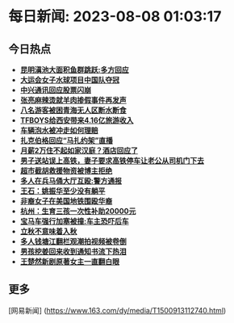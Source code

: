 
# 每日新闻: 2023-08-08 01:03:17
## 今日热点

- **[昆明滇池大面积鱼群跳跃:多方回应](https://www.163.com/search?keyword=%E6%98%86%E6%98%8E%E6%BB%87%E6%B1%A0%E5%A4%A7%E9%9D%A2%E7%A7%AF%E9%B1%BC%E7%BE%A4%E8%B7%B3%E8%B7%83+%E5%A4%9A%E6%96%B9%E5%9B%9E%E5%BA%94)**
- **[大运会女子水球项目中国队夺冠](https://www.163.com/search?keyword=%E5%A4%A7%E8%BF%90%E4%BC%9A%E5%A5%B3%E5%AD%90%E6%B0%B4%E7%90%83%E9%A1%B9%E7%9B%AE%E4%B8%AD%E5%9B%BD%E9%98%9F%E5%A4%BA%E5%86%A0)**
- **[中兴通讯回应股票闪崩](https://www.163.com/search?keyword=%E4%B8%AD%E5%85%B4%E9%80%9A%E8%AE%AF%E5%9B%9E%E5%BA%94%E8%82%A1%E7%A5%A8%E9%97%AA%E5%B4%A9)**
- **[张亮麻辣烫就羊肉掺假事件再发声](https://www.163.com/search?keyword=%E5%BC%A0%E4%BA%AE%E9%BA%BB%E8%BE%A3%E7%83%AB%E5%B0%B1%E7%BE%8A%E8%82%89%E6%8E%BA%E5%81%87%E4%BA%8B%E4%BB%B6%E5%86%8D%E5%8F%91%E5%A3%B0)**
- **[八名游客被困青海无人区断水断食](https://www.163.com/search?keyword=%E5%85%AB%E5%90%8D%E6%B8%B8%E5%AE%A2%E8%A2%AB%E5%9B%B0%E9%9D%92%E6%B5%B7%E6%97%A0%E4%BA%BA%E5%8C%BA%E6%96%AD%E6%B0%B4%E6%96%AD%E9%A3%9F)**
- **[TFBOYS给西安带来4.16亿旅游收入](https://www.163.com/search?keyword=TFBOYS%E7%BB%99%E8%A5%BF%E5%AE%89%E5%B8%A6%E6%9D%A54.16%E4%BA%BF%E6%97%85%E6%B8%B8%E6%94%B6%E5%85%A5)**
- **[车辆泡水被冲走如何理赔](https://www.163.com/search?keyword=%E8%BD%A6%E8%BE%86%E6%B3%A1%E6%B0%B4%E8%A2%AB%E5%86%B2%E8%B5%B0%E5%A6%82%E4%BD%95%E7%90%86%E8%B5%94)**
- **[扎克伯格回应“马扎约架”直播](https://www.163.com/search?keyword=%E6%89%8E%E5%85%8B%E4%BC%AF%E6%A0%BC%E5%9B%9E%E5%BA%94%E2%80%9C%E9%A9%AC%E6%89%8E%E7%BA%A6%E6%9E%B6%E2%80%9D%E7%9B%B4%E6%92%AD)**
- **[月薪2万住不起如家汉庭？酒店回应了](https://www.163.com/search?keyword=%E6%9C%88%E8%96%AA2%E4%B8%87%E4%BD%8F%E4%B8%8D%E8%B5%B7%E5%A6%82%E5%AE%B6%E6%B1%89%E5%BA%AD%EF%BC%9F%E9%85%92%E5%BA%97%E5%9B%9E%E5%BA%94%E4%BA%86)**
- **[男子送站误上高铁，妻子要求高铁停车让老公从司机门下去](https://www.163.com/search?keyword=%E7%94%B7%E5%AD%90%E9%80%81%E7%AB%99%E8%AF%AF%E4%B8%8A%E9%AB%98%E9%93%81%EF%BC%8C%E5%A6%BB%E5%AD%90%E8%A6%81%E6%B1%82%E9%AB%98%E9%93%81%E5%81%9C%E8%BD%A6%E8%AE%A9%E8%80%81%E5%85%AC%E4%BB%8E%E5%8F%B8%E6%9C%BA%E9%97%A8%E4%B8%8B%E5%8E%BB)**
- **[超市截胡救援物资被博主拒绝](https://www.163.com/search?keyword=%E8%B6%85%E5%B8%82%E6%88%AA%E8%83%A1%E6%95%91%E6%8F%B4%E7%89%A9%E8%B5%84%E8%A2%AB%E5%8D%9A%E4%B8%BB%E6%8B%92%E7%BB%9D)**
- **[多人在兵马俑大厅互殴:警方通报](https://www.163.com/search?keyword=%E5%A4%9A%E4%BA%BA%E5%9C%A8%E5%85%B5%E9%A9%AC%E4%BF%91%E5%A4%A7%E5%8E%85%E4%BA%92%E6%AE%B4+%E8%AD%A6%E6%96%B9%E9%80%9A%E6%8A%A5)**
- **[王石：姚振华至少没有躺平](https://www.163.com/search?keyword=%E7%8E%8B%E7%9F%B3%EF%BC%9A%E5%A7%9A%E6%8C%AF%E5%8D%8E%E8%87%B3%E5%B0%91%E6%B2%A1%E6%9C%89%E8%BA%BA%E5%B9%B3)**
- **[非裔女子在美国地铁围殴华裔](https://www.163.com/search?keyword=%E9%9D%9E%E8%A3%94%E5%A5%B3%E5%AD%90%E5%9C%A8%E7%BE%8E%E5%9B%BD%E5%9C%B0%E9%93%81%E5%9B%B4%E6%AE%B4%E5%8D%8E%E8%A3%94)**
- **[杭州：生育三孩一次性补助20000元](https://www.163.com/search?keyword=%E6%9D%AD%E5%B7%9E%EF%BC%9A%E7%94%9F%E8%82%B2%E4%B8%89%E5%AD%A9%E4%B8%80%E6%AC%A1%E6%80%A7%E8%A1%A5%E5%8A%A920000%E5%85%83)**
- **[宝马车强行加塞被撞:车主恐吓后车](https://www.163.com/search?keyword=%E5%AE%9D%E9%A9%AC%E8%BD%A6%E5%BC%BA%E8%A1%8C%E5%8A%A0%E5%A1%9E%E8%A2%AB%E6%92%9E+%E8%BD%A6%E4%B8%BB%E6%81%90%E5%90%93%E5%90%8E%E8%BD%A6)**
- **[立秋不意味着入秋](https://www.163.com/search?keyword=%E7%AB%8B%E7%A7%8B%E4%B8%8D%E6%84%8F%E5%91%B3%E7%9D%80%E5%85%A5%E7%A7%8B)**
- **[多人钱塘江翻栏观潮拍视频被卷倒](https://www.163.com/search?keyword=%E5%A4%9A%E4%BA%BA%E9%92%B1%E5%A1%98%E6%B1%9F%E7%BF%BB%E6%A0%8F%E8%A7%82%E6%BD%AE%E6%8B%8D%E8%A7%86%E9%A2%91%E8%A2%AB%E5%8D%B7%E5%80%92)**
- **[男孩挖姜回来收到通知书流下热泪](https://www.163.com/search?keyword=%E7%94%B7%E5%AD%A9%E6%8C%96%E5%A7%9C%E5%9B%9E%E6%9D%A5%E6%94%B6%E5%88%B0%E9%80%9A%E7%9F%A5%E4%B9%A6%E6%B5%81%E4%B8%8B%E7%83%AD%E6%B3%AA)**
- **[王楚然新剧原著女主一直翻白眼](https://www.163.com/search?keyword=%E7%8E%8B%E6%A5%9A%E7%84%B6%E6%96%B0%E5%89%A7%E5%8E%9F%E8%91%97%E5%A5%B3%E4%B8%BB%E4%B8%80%E7%9B%B4%E7%BF%BB%E7%99%BD%E7%9C%BC)**

## 更多
[网易新闻] (https://www.163.com/dy/media/T1500913112740.html)
